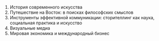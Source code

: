 1. История современного искусства
2. Путешествие на Восток: в поисках философских смыслов
3. Инструменты эффективной коммуникации: сторителлинг как наука, социальная практика и искусство
4. Визуальные медиа
5. Мировая экономика и международный бизнес